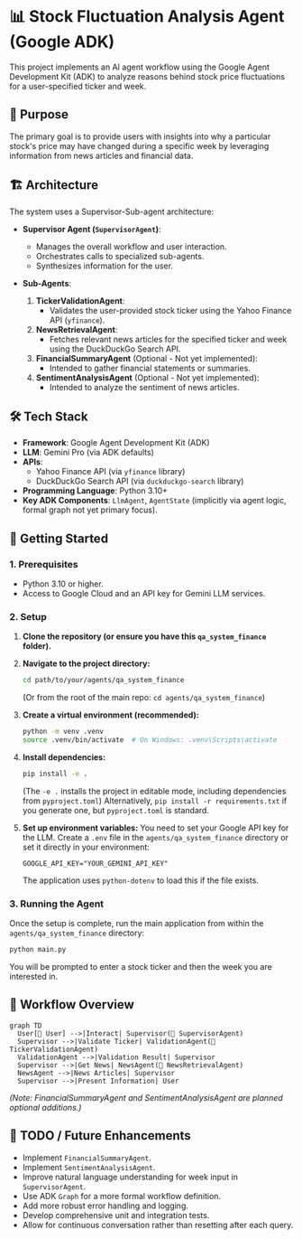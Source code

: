 # 📊 Stock Fluctuation Analysis Agent (Google ADK)

This project implements an AI agent workflow using the Google Agent Development Kit (ADK) to analyze reasons behind stock price fluctuations for a user-specified ticker and week.

## 🧠 Purpose

The primary goal is to provide users with insights into why a particular stock's price may have changed during a specific week by leveraging information from news articles and financial data.

## 🏗️ Architecture

The system uses a Supervisor-Sub-agent architecture:

*   **Supervisor Agent (`SupervisorAgent`)**:
    *   Manages the overall workflow and user interaction.
    *   Orchestrates calls to specialized sub-agents.
    *   Synthesizes information for the user.

*   **Sub-Agents**:
    1.  **TickerValidationAgent**:
        *   Validates the user-provided stock ticker using the Yahoo Finance API (`yfinance`).
    2.  **NewsRetrievalAgent**:
        *   Fetches relevant news articles for the specified ticker and week using the DuckDuckGo Search API.
    3.  **FinancialSummaryAgent** (Optional - Not yet implemented):
        *   Intended to gather financial statements or summaries.
    4.  **SentimentAnalysisAgent** (Optional - Not yet implemented):
        *   Intended to analyze the sentiment of news articles.

## 🛠️ Tech Stack

*   **Framework**: Google Agent Development Kit (ADK)
*   **LLM**: Gemini Pro (via ADK defaults)
*   **APIs**:
    *   Yahoo Finance API (via `yfinance` library)
    *   DuckDuckGo Search API (via `duckduckgo-search` library)
*   **Programming Language**: Python 3.10+
*   **Key ADK Components**: `LlmAgent`, `AgentState` (implicitly via agent logic, formal graph not yet primary focus).

## 🚀 Getting Started

### 1. Prerequisites

*   Python 3.10 or higher.
*   Access to Google Cloud and an API key for Gemini LLM services.

### 2. Setup

1.  **Clone the repository (or ensure you have this `qa_system_finance` folder).**

2.  **Navigate to the project directory:**
    ```bash
    cd path/to/your/agents/qa_system_finance
    ```
    (Or from the root of the main repo: `cd agents/qa_system_finance`)

3.  **Create a virtual environment (recommended):**
    ```bash
    python -m venv .venv
    source .venv/bin/activate  # On Windows: .venv\Scripts\activate
    ```

4.  **Install dependencies:**
    ```bash
    pip install -e .
    ```
    (The `-e .` installs the project in editable mode, including dependencies from `pyproject.toml`)
    Alternatively, `pip install -r requirements.txt` if you generate one, but `pyproject.toml` is standard.

5.  **Set up environment variables:**
    You need to set your Google API key for the LLM. Create a `.env` file in the `agents/qa_system_finance` directory or set it directly in your environment:
    ```
    GOOGLE_API_KEY="YOUR_GEMINI_API_KEY"
    ```
    The application uses `python-dotenv` to load this if the file exists.

### 3. Running the Agent

Once the setup is complete, run the main application from within the `agents/qa_system_finance` directory:

```bash
python main.py
```

You will be prompted to enter a stock ticker and then the week you are interested in.

## 🔄 Workflow Overview

```mermaid
graph TD
  User[👤 User] -->|Interact| Supervisor(🤖 SupervisorAgent)
  Supervisor -->|Validate Ticker| ValidationAgent(🔎 TickerValidationAgent)
  ValidationAgent -->|Validation Result| Supervisor
  Supervisor -->|Get News| NewsAgent(📰 NewsRetrievalAgent)
  NewsAgent -->|News Articles| Supervisor
  Supervisor -->|Present Information| User
```
*(Note: FinancialSummaryAgent and SentimentAnalysisAgent are planned optional additions.)*

## 📝 TODO / Future Enhancements

*   Implement `FinancialSummaryAgent`.
*   Implement `SentimentAnalysisAgent`.
*   Improve natural language understanding for week input in `SupervisorAgent`.
*   Use ADK `Graph` for a more formal workflow definition.
*   Add more robust error handling and logging.
*   Develop comprehensive unit and integration tests.
*   Allow for continuous conversation rather than resetting after each query.
